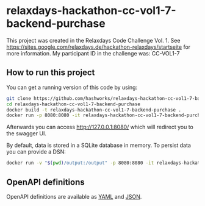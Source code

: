 # relaxdays-hackathon-cc-vol1-7-backend-purchase

This project was created in the Relaxdays Code Challenge Vol. 1. See https://sites.google.com/relaxdays.de/hackathon-relaxdays/startseite for more information. My participant ID in the challenge was: CC-VOL1-7

## How to run this project

You can get a running version of this code by using:

```bash
git clone https://github.com/hashworks/relaxdays-hackathon-cc-vol1-7-backend-purchase.git
cd relaxdays-hackathon-cc-vol1-7-backend-purchase
docker build -t relaxdays-hackathon-cc-vol1-7-backend-purchase .
docker run -p 8080:8080 -it relaxdays-hackathon-cc-vol1-7-backend-purchase
```

Afterwards you can access http://127.0.0.1:8080/ which will redirect you to the swagger UI.

By default, data is stored in a SQLite database in memory. To persist data you can provide a DSN:
```bash
docker run -v "$(pwd)/output:/output" -p 8080:8080 -it relaxdays-hackathon-cc-vol1-7-backend-purchase -dsn "file:/output/output.sqlite?cache=shared"
```

## OpenAPI definitions

OpenAPI definitions are available as [YAML](https://github.com/hashworks/relaxdays-hackathon-cc-vol1-7-backend-purchase/blob/master/docs/swagger.yaml) and [JSON](https://github.com/hashworks/relaxdays-hackathon-cc-vol1-7-backend-purchase/blob/master/docs/swagger.json).
